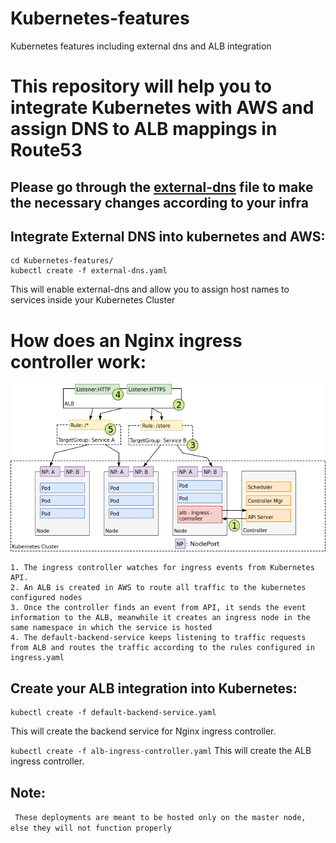 # Kubernetes-features
Kubernetes features including external dns and ALB integration

# This repository will help you to integrate Kubernetes with AWS and assign DNS to ALB mappings in Route53

## Please go through the [external-dns](https://github.com/chandraprakash1392/Kubernetes-features/external-dns.yaml) file to make the necessary changes according to your infra

## Integrate External DNS into kubernetes and AWS:

```git clone https://github.com/chandraprakash1392/Kubernetes-features.git
cd Kubernetes-features/
kubectl create -f external-dns.yaml
```

This will enable external-dns and allow you to assign host names to services inside your Kubernetes Cluster

# How does an Nginx ingress controller work:
![controller-design](imgs/controller-design.png)

```
1. The ingress controller watches for ingress events from Kubernetes API.
2. An ALB is created in AWS to route all traffic to the kubernetes configured nodes
3. Once the controller finds an event from API, it sends the event information to the ALB, meanwhile it creates an ingress node in the same namespace in which the service is hosted
4. The default-backend-service keeps listening to traffic requests from ALB and routes the traffic according to the rules configured in ingress.yaml
```

## Create your ALB integration into Kubernetes:
```cd Kubernetes-features/
kubectl create -f default-backend-service.yaml
```
This will create the backend service for Nginx ingress controller.


```kubectl create -f alb-ingress-controller.yaml```
This will create the ALB ingress controller.

## Note:
``` These deployments are meant to be hosted only on the master node, else they will not function properly```